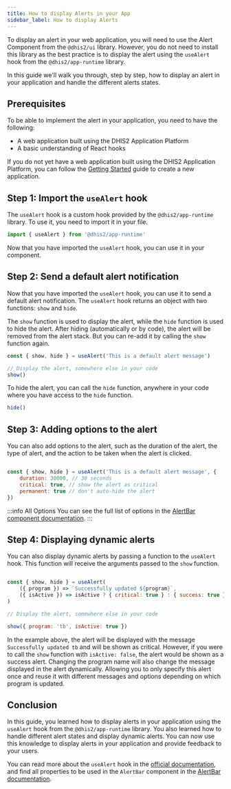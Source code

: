 ```yaml
---
title: How to display Alerts in your App
sidebar_label: How to display Alerts
---
```


To display an alert in your web application, you will need to use the Alert Component from the `@dhis2/ui` library. However, you do not need to install this library as the best practice is to display the alert using the `useAlert` hook from the `@dhis2/app-runtime` library.

In this guide we'll walk you through, step by step, how to display an alert in your application and handle the different alerts states.

## Prerequisites

To be able to implement the alert in your application, you need to have the following:

- A web application built using the DHIS2 Application Platform
- A basic understanding of React hooks
  
If you do not yet have a web application built using the DHIS2 Application Platform, you can follow the [Getting Started](/docs/quickstart/quickstart-web) guide to create a new application.

## Step 1: Import the `useAlert` hook

The `useAlert` hook is a custom hook provided by the `@dhis2/app-runtime` library. To use it, you need to import it in your file.

```js
import { useAlert } from '@dhis2/app-runtime'
```

Now that you have imported the `useAlert` hook, you can use it in your component.

## Step 2: Send a default alert notification

Now that you have imported the `useAlert` hook, you can use it to send a default alert notification. The `useAlert` hook returns an object with two functions: `show` and `hide`.

The `show` function is used to display the alert, while the `hide` function is used to hide the alert. After hiding (automatically or by code), the alert will be removed from the alert stack. But you can re-add it by calling the `show` function again. 

```js
const { show, hide } = useAlert('This is a default alert message')

// Display the alert, somewhere else in your code
show()
```

To hide the alert, you can call the `hide` function, anywhere in your code where you have access to the `hide` function.

```js
hide()
```

## Step 3: Adding options to the alert

You can also add options to the alert, such as the duration of the alert, the type of alert, and the action to be taken when the alert is clicked. 

```js

const { show, hide } = useAlert('This is a default alert message', {
    duration: 30000, // 30 seconds
    critical: true, // show the alert as critical
    permanent: true // don't auto-hide the alert
})
```

:::info All Options
You can see the full list of options in the [AlertBar component documentation](/docs/ui/components/alertbar#props).
:::

## Step 4: Displaying dynamic alerts

You can also display dynamic alerts by passing a function to the `useAlert` hook. This function will receive the arguments passed to the `show` function.

```js

const { show, hide } = useAlert(
    ({ program }) => `Successfully updated ${program}`,
    ({ isActive }) => isActive ? { critical: true } : { success: true }
)

// Display the alert, somewhere else in your code

show({ program: 'tb', isActive: true })
```

In the example above, the alert will be displayed with the message `Successfully updated tb` and will be shown as critical. However, if you were to call the `show` function with `isActive: false`, the alert would be shown as a success alert. Changing the program name will also change the message displayed in the alert dynamically. Allowing you to only specify this alert once and reuse it with different messages and options depending on which program is updated.

## Conclusion

In this guide, you learned how to display alerts in your application using the `useAlert` hook from the `@dhis2/app-runtime` library. You also learned how to handle different alert states and display dynamic alerts. You can now use this knowledge to display alerts in your application and provide feedback to your users.

You can read more about the `useAlert` hook in the [official documentation](/docs/app-runtime/hooks/useAlert), and find all properties to be used in the `AlertBar` component in the [AlertBar documentation](/docs/ui/components/alertbar#props).
